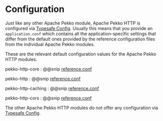 # Configuration

Just like any other Apache Pekko module, Apache Pekko HTTP is configured via [Typesafe Config](https://github.com/lightbend/config).
Usually this means that you provide an `application.conf` which contains all the application-specific settings that
differ from the default ones provided by the reference configuration files from the individual Apache Pekko modules.

These are the relevant default configuration values for the Apache Pekko HTTP modules.

pekko-http-core
:  @@snip [reference.conf](/http-core/src/main/resources/reference.conf)

pekko-http
:  @@snip [reference.conf](/http/src/main/resources/reference.conf)

pekko-http-caching
:  @@snip [reference.conf](/http-caching/src/main/resources/reference.conf)

pekko-http-cors
:  @@snip [reference.conf](/http-cors/src/main/resources/reference.conf)

The other Apache Pekko HTTP modules do not offer any configuration via [Typesafe Config](https://github.com/lightbend/config).
